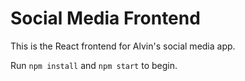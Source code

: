 # Social Media Frontend

This is the React frontend for Alvin's social media app.

Run `npm install` and `npm start` to begin.